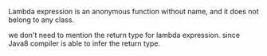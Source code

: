 Lambda expression is an anonymous function without name, and it does not belong to any class.

we don't need to mention the return type for lambda expression. since Java8 compiler is able to infer the return type.